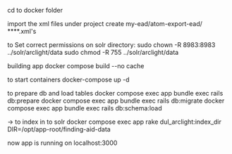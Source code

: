 cd to docker folder

import the xml files under project create my-ead/atom-export-ead/ ****.xml's

to Set correct permissions on solr directory:
sudo chown -R 8983:8983 ../solr/arclight/data
sudo chmod -R 755 ../solr/arclight/data

building app
docker compose build --no cache

to start containers
docker-compose up -d

to prepare db and load tables
docker compose exec app bundle exec rails db:prepare
docker compose exec app bundle exec rails db:migrate
docker compose exec app bundle exec rails db:schema:load

-> to index in to solr
docker compose exec app rake dul_arclight:index_dir DIR=/opt/app-root/finding-aid-data

now app is running on localhost:3000








<!-- # DUL ArcLight (Duke University Libraries)

Discovery & access application for archival material at Duke University Libraries. A front-end for archival finding aids / collection guides, built on the [ArcLight](https://github.com/projectblacklight/arclight) engine.

The application currently runs at [https://archives.lib.duke.edu](https://archives.lib.duke.edu).

## Requirements

* [Ruby](https://www.ruby-lang.org/en/) 2.7 or later
* [Rails](http://rubyonrails.org) 6.1 or later

## Getting Started

Please consult the **[DUL-ArcLight wiki](https://gitlab.oit.duke.edu/dul-its/dul-arclight/-/wikis/home)**
for full documentation. Here are a few common commands ...

You can index a set of sample Duke EAD files into Solr (takes a couple minutes):

    $ .docker/dev.sh exec app bundle exec rake dul_arclight:reindex_everything

Background processing jobs for indexing may be monitored using at:
http://localhost:3000/queues

To index a single finding aid:

    $ .docker/dev.sh exec app \
		bundle exec rake dul_arclight:index \
		FILE=./sample-ead/ead/rubenstein/rushbenjaminandjulia.xml \
		REPOSITORY_ID=rubenstein

Clear the current index:

	$ .docker/dev.sh exec app bundle exec rake arclight:destroy_index_docs

## OKD Notes

After the Helm chart is initially deployed, the Solr configuration must be manually
copied:

    $ oc rsync solr/arclight/conf/ solr-0:/var/solr/data/arclight/conf/

The web UI can then be used to scale down the Solr pods to 0 and back to 1.

The index can be populated by:

    $ oc exec POD -c app -- ./bin/rails dul_arclight:reindex_everything

Get the pod name with `oc get pods` or use the oc bash completion (if installed)
with prefix `app-`.

## Resources

* [ArcLight on GitHub](https://github.com/projectblacklight/arclight)
* [ArcLight project wiki](https://wiki.lyrasis.org/display/samvera/ArcLight) -->
